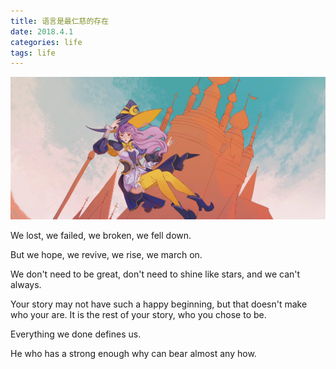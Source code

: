 ```yaml
---
title: 语言是最仁慈的存在
date: 2018.4.1
categories: life
tags: life
---
```


![](/images/IMG_1780.JPG)

<!--more-->

We lost, we failed, we broken, we fell down.

But we hope, we revive, we rise, we march on.

We don't need to be great, don't need to shine like stars, and we can't always.

Your story may not have such a happy beginning, but that doesn't make who your are. It is the rest of your story, who you chose to be.

Everything we done defines us.

He who has a strong enough why can bear almost any how.
